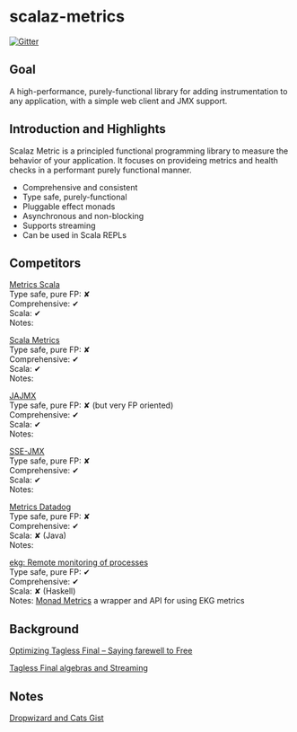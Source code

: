 # scalaz-metrics

[![Gitter](https://badges.gitter.im/scalaz/scalaz-metrics.svg)](https://gitter.im/scalaz/scalaz-metrics?utm_source=badge&utm_medium=badge&utm_campaign=pr-badge&utm_content=badge)

## Goal
A high-performance, purely-functional library for adding instrumentation to any application, with a simple web client and JMX support.

## Introduction and Highlights
Scalaz Metric is a principled functional programming library to measure the behavior of your application. It focuses on provideing metrics and health checks in a performant purely functional manner.


* Comprehensive and consistent
* Type safe, purely-functional
* Pluggable effect monads
* Asynchronous and non-blocking
* Supports streaming
* Can be used in Scala REPLs

## Competitors
[Metrics Scala](https://github.com/erikvanoosten/metrics-scala)  
Type safe, pure FP: ✘  
Comprehensive: ✔  
Scala: ✔  
Notes:  
  
[Scala Metrics](https://github.com/PagerDuty/scala-metrics)  
Type safe, pure FP: ✘  
Comprehensive: ✔  
Scala: ✔  
Notes:  

[JAJMX](https://github.com/dacr/jajmx)  
Type safe, pure FP: ✘ (but very FP oriented)  
Comprehensive: ✔  
Scala: ✔  
Notes:  
  
[SSE-JMX](https://github.com/sptz45/sse-jmx)  
Type safe, pure FP: ✘  
Comprehensive: ✔  
Scala: ✔  
Notes:  
  
[Metrics Datadog](https://github.com/coursera/metrics-datadog)  
Type safe, pure FP: ✘  
Comprehensive: ✔  
Scala: ✘ (Java)  
Notes:  
  
[ekg: Remote monitoring of processes](https://hackage.haskell.org/package/ekg)  
Type safe, pure FP: ✔  
Comprehensive: ✔  
Scala: ✘ (Haskell)  
Notes: [Monad Metrics](https://github.com/parsonsmatt/monad-metrics/blob/17546b92b4e7e94279b81afe76fd6daa5f3ff0f8/src/Control/Monad/Metrics/Internal.hs) a wrapper and API for using EKG metrics  
  

## Background
[Optimizing Tagless Final – Saying farewell to Free](https://typelevel.org/blog/2017/12/27/optimizing-final-tagless.html)  
  
[Tagless Final algebras and Streaming](https://typelevel.org/blog/2018/05/09/tagless-final-streaming.html)  

## Notes
[Dropwizard and Cats Gist](https://gist.github.com/Daenyth/7795133b3471da32d3121fcf30994484)  
